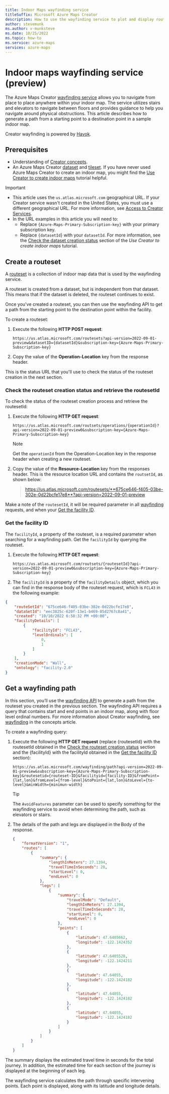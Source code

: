 ```yaml
---
title: Indoor Maps wayfinding service
titleSuffix: Microsoft Azure Maps Creator
description: How to use the wayfinding service to plot and display routes for indoor maps in Microsoft Azure Maps Creator
author: stevemunk
ms.author: v-munksteve
ms.date: 10/25/2022
ms.topic: how-to
ms.service: azure-maps
services: azure-maps
---
```


# Indoor maps wayfinding service (preview)

The Azure Maps Creator [wayfinding service][wayfinding service] allows you to navigate from place to place anywhere within your indoor map. The service utilizes stairs and elevators to navigate between floors and provides guidance to help you navigate around physical obstructions. This article describes how to generate a path from a starting point to a destination point in a sample indoor map.

Creator wayfinding is powered by [Havok][havok].

## Prerequisites

- Understanding of [Creator concepts](creator-indoor-maps.md).
- An Azure Maps Creator [dataset][dataset] and [tileset][tileset]. If you have never used Azure Maps Creator to create an indoor map, you might find the [Use Creator to create indoor maps](tutorial-creator-indoor-maps.md) tutorial helpful.

>[!IMPORTANT]
>
> - This article uses the `us.atlas.microsoft.com` geographical URL. If your Creator service wasn't created in the United States, you must use a different geographical URL. For more information, see [Access to Creator Services][how to manage access to creator services].
> - In the URL examples in this article you will need to:
>   - Replace `{Azure-Maps-Primary-Subscription-key}` with your primary subscription key.
>   - Replace `{datasetId`} with your `datasetId`. For more information, see the [Check the dataset creation status][check dataset creation status] section of the *Use Creator to create indoor maps* tutorial.

## Create a routeset

A [routeset][routeset] is a collection of indoor map data that is used by the wayfinding service.

A routeset is created from a dataset, but is independent from that dataset. This means that if the dataset is deleted, the routeset continues to exist.

Once you've created a routeset, you can then use the wayfinding API to get a path from the starting point to the destination point within the facility.

To create a routeset:

1. Execute the following **HTTP POST request**:

    ```http
    https://us.atlas.microsoft.com/routesets?api-version=2022-09-01-preview&datasetID={datasetId}&subscription-key={Azure-Maps-Primary-Subscription-key} 
    
    ```

1. Copy the value of the **Operation-Location** key from the response header.

This is the status URL that you'll use to check the status of the routeset creation in the next section.

### Check the routeset creation status and retrieve the routesetId

To check the status of the routeset creation process and retrieve the routesetId:

1. Execute the following **HTTP GET request**:

    ```http
    https://us.atlas.microsoft.com/routsets/operations/{operationId}?api-version=2022-09-01-preview0&subscription-key={Azure-Maps-Primary-Subscription-key} 
 
    ```

    > [!NOTE]
    > Get the `operationId` from the Operation-Location key in the response header when creating a new routeset.

1. Copy the value of the **Resource-Location** key from the responses header. This is the resource location URL and contains the `routsetId`, as shown below:

   > https://us.atlas.microsoft.com/routesets/**675ce646-f405-03be-302e-0d22bcfe17e8**?api-version=2022-09-01-preview

Make a note of the `routesetId`, it will be required parameter in all [wayfinding](#get-a-wayfinding-path) requests, and when your [Get the facility ID](#get-the-facility-id).

### Get the facility ID

The `facilityId`, a property of the routeset, is a required parameter when searching for a wayfinding path. Get the `facilityId` by querying the routeset.

1. Execute the following **HTTP GET request**:

    ```http
    https://us.atlas.microsoft.com/routsets/{routesetId}?api-version=2022-09-01-preview0&subscription-key={Azure-Maps-Primary-Subscription-key} 
 
    ```

1. The `facilityId` is a property of the `facilityDetails` object, which you can find in the response body of the routeset request, which is `FCL43` in the following example:

```json
{
    "routeSetId": "675ce646-f405-03be-302e-0d22bcfe17e8",
    "dataSetId": "eec3825c-620f-13e1-b469-85d2767c8a41",
    "created": "10/10/2022 6:58:32 PM +00:00",
    "facilityDetails": [
        {
            "facilityId": "FCL43",
            "levelOrdinals": [
                0,
                1
            ]
        }
    ],
    "creationMode": "Wall",
    "ontology": "facility-2.0"
}
```

## Get a wayfinding path

In this section, you’ll use the [wayfinding API][wayfinding API] to generate a path from the routeset you created in the previous section. The wayfinding API requires a query that contains start and end points in an indoor map, along with floor level ordinal numbers. For more information about Creator wayfinding, see [wayfinding][wayfinding] in the concepts article.

To create a wayfinding query:

1. Execute the following **HTTP GET request** (replace {routesetId} with the routesetId obtained in the [Check the routeset creation status](#check-the-routeset-creation-status-and-retrieve-the-routesetid) section and the {facilityId} with the facilityId obtained in the [Get the facility ID](#get-the-facility-id) section):

    ```http
    https://us.atlas.microsoft.com/wayfinding/path?api-version=2022-09-01-preview&subscription-key={Azure-Maps-Primary-Subscription-key}&routesetid={routeset-ID}&facilityid={facility-ID}&fromPoint={lat,lon}&fromLevel={from-level}&toPoint={lat,lon}&toLevel={to-level}&minWidth={minimun-width}
    ```

    > [!TIP]
    > The `AvoidFeatures` parameter can be used to specify something for the wayfinding service to avoid when determining the path, such as elevators or stairs.

1. The details of the path and legs are displayed in the Body of the response.

    ```json
    {
        "formatVersion": "1",
        "routes": [
            {
                "summary": {
                    "lengthInMeters": 27.1394,
                    "travelTimeInSeconds": 28,
                    "startLevel": 0,
                    "endLevel": 0
                },
                "legs": [
                    {
                        "summary": {
                            "travelMode": "Default",
                            "lengthInMeters": 27.1394,
                            "travelTimeInSeconds": 28,
                            "startLevel": 0,
                            "endLevel": 0
                        },
                        "points": [
                            {
                                "latitude": 47.6405662,
                                "longitude": -122.1424352
                            },
                            {
                                "latitude": 47.6405528,
                                "longitude": -122.1424211
                            },
                            {
                                "latitude": 47.64055,
                                "longitude": -122.1424182
                            },
                            {
                                "latitude": 47.64055,
                                "longitude": -122.1424182
                            },
                            {
                                "latitude": 47.64055,
                                "longitude": -122.1424182
                            }
                        ]
                    }
                ]
            }
        ]
    }
    ```

The summary displays the estimated travel time in seconds for the total journey. In addition, the estimated time for each section of the journey is displayed at the beginning of each leg.

The wayfinding service calculates the path through specific intervening points. Each point is displayed, along with its latitude and longitude details.

<!-- TODO: ## Implement the wayfinding service in your map   (Refer to sample app once completed)  -->

[dataset]: creator-indoor-maps.md#datasets
[tileset]: creator-indoor-maps.md#tilesets
[routeset]: creator-indoor-maps.md#routeset
[wayfinding]: creator-indoor-maps.md#wayfinding-preview
[wayfinding API]: /rest/api/maps/v20220901preview/wayfinding
[how to manage access to creator services]: how-to-manage-creator.md#access-to-creator-services
[check dataset creation status]: tutorial-creator-indoor-maps.md#check-the-dataset-creation-status
[wayfinding service]: creator-indoor-maps.md#wayfinding-preview
[havok]: https://www.havok.com/
